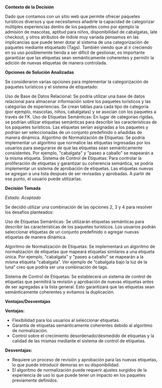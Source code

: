 <b>Contexto de la Decisión</b>

Dado que contamos con un sitio web que permite ofrecer paquetes turísticos diversos 
y que necesitamos añadirle la capacidad de categorizar múltiples experiencias dentro de los paquetes como por ejemplo la admisión de mascotas, aptitud para niños, disponibilidad de cabalgatas, late checkout, y otros atributos de índole muy variada pensamos en las implicancias que puede tener dotar al sistema de una categorización de paquetes mediante etiquetado (Tags). También viendo que al ir creciendo en su uso posiblemente tienda a ser difícil de gestionar, es importante garantizar que las etiquetas sean semánticamente coherentes y permitir la adición de nuevas etiquetas de manera controlada.

<b>Opciones de Solución Analizadas</b>

Se consideraron varias opciones para implementar la categorización de paquetes turísticos y el sistema de etiquetado:

Uso de Base de Datos Relacional: Se podría utilizar una base de datos relacional para almacenar información sobre los paquetes turísticos y las categorías de experiencias. Se crean tablas para cada tipo de categoría (por ejemplo, mascotas, niños, cabalgatas) y se asocian con los paquetes a través de FK.
Uso de Etiquetas Semánticas: En lugar de categorías rígidas, se podrían utilizar etiquetas semánticas para describir las características de los paquetes turísticos. Las etiquetas serían asignadas a los paquetes y podrían ser seleccionadas de un conjunto predefinido o añadidas de manera dinámica.
Algoritmo de Normalización de Etiquetas: Se podría implementar un algoritmo que normalice las etiquetas ingresadas por los usuarios para asegurarse de que las etiquetas sean semánticamente consistentes. Por ejemplo, "cabalgata" y "paseo a caballo" se mapearán a la misma etiqueta.
Sistema de Control de Etiquetas: Para controlar la proliferación de etiquetas y garantizar su coherencia semántica, se podría implementar un sistema de aprobación de etiquetas. Las etiquetas nuevas se agregan a una lista después de ser revisadas y aprobadas. A partir de ese punto, el usuario puede utilizarlas.

<b>Decisión Tomada</b>

<i>Estado: Aceptado</i>

Se decidió utilizar una combinación de las opciones 2, 3 y 4 para resolver los desafíos planteados:

Uso de Etiquetas Semánticas: Se utilizarán etiquetas semánticas para describir las características de los paquetes turísticos. Los usuarios podrán seleccionar etiquetas de un conjunto predefinido o agregar nuevas etiquetas de manera dinámica.

Algoritmo de Normalización de Etiquetas: Se implementará un algoritmo de normalización de etiquetas que mapeará etiquetas similares a una etiqueta única. Por ejemplo, "cabalgata" y "paseo a caballo" se mapearán a la misma etiqueta "cabalgata". Ver ejemplo de “cabalgata bajo la luz de la luna” creo que podría ser una combinación de tags.

Sistema de Control de Etiquetas: Se establecerá un sistema de control de etiquetas que permitirá la revisión y aprobación de nuevas etiquetas antes de ser agregadas a la lista general. Esto garantizará que las etiquetas sean semánticamente coherentes y evitamos la duplicación.

<b>Ventajas/Desventajas</b>

<b>Ventajas:</b>

<ul><li>Flexibilidad para los usuarios al seleccionar etiquetas.</li>
<li>Garantía de etiquetas semánticamente coherentes debido al algoritmo de normalización.</li>
<li>Control sobre el crecimiento desordenado/desmedido de etiquetas y la calidad de las mismas mediante el sistema de control de etiquetas.</li></ul>

<b>Desventajas:</b>

<ul><li>Requiere un proceso de revisión y aprobación para las nuevas etiquetas, lo que puede introducir demoras en su disponibilidad.</li>
<li>El algoritmo de normalización puede requerir ajustes surgidos de la experiencia de uso lo que puede tener un impacto en los paquetes previamente definidos.</li></ul>
